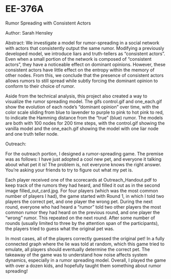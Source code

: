# EE-376A
Rumor Spreading with Consistent Actors

Author: Sarah Hensley

Abstract: 
We investigate a model for rumor-spreading in a social network with actors that consistently output the same rumor. Modifying a previously developed model, we introduce liars and truth-tellers as “consistent actors”. Even when a small portion of the network is composed of “consistent actors”, they have a noticeable effect on dominant opinions. However, these consistent actors have little effect on the entropy within the memory of other nodes. From this, we conclude that the presence of consistent actors allows rumors to still spread while subtly forcing the dominant opinion to conform to their choice of rumor.

Aside from the technical analysis, this project also created a way to visualize the rumor spreading model. The gifs control.gif and one_each.gif show the evolution of each node’s “dominant opinion” over time, with the color scale sliding from blue to lavender to purple to pink to hot pink to red, to indicate the Hamming distance from the “true” (blue) rumor. The models are both with 100 nodes for 200 time steps, with the control.gif showing the vanilla model and the one_each.gif showing the model with one liar node and one truth teller node.

Outreach:

For the outreach portion, I designed a rumor-spreading game. The premise was as follows: I have just adopted a cool new pet, and everyone it talking about what pet it is! The problem is, not everyone knows the right answer. You’re asking your friends to try to figure out what my pet is. 

Each player received one of the scorecards at Outreach_Handout.pdf to keep track of the rumors they had heard, and filled it out as in the second image filled_out_card.jpg. For four players (which was the most common number of players I had), the game started with Round 1, in which I told two players the correct pet, and one player the wrong pet. During the next round, everyone who had heard a “rumor” told two other players the most common rumor they had heard on the previous round, and one player the “wrong” rumor. This repeated on the next round. After some number of rounds (usually limited to three by the attention span of the participants), the players tried to guess what the original pet was. 

In most cases, all of the players correctly guessed the original pet! In a fully connected graph where the lie was told at random, which this game tried to emulate, all players should eventually determine the correct pet. The takeaway of the game was to understand how noise affects system dynamics, especially in a rumor spreading model. Overall, I played the game with over a dozen kids, and hopefully taught them something about rumor spreading!
